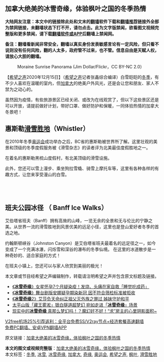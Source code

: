  <h2>加拿大绝美的冰雪奇缘，体验枫叶之国的冬季热情</h2> <p class="notice"><b>大陆网友注意：本文中的链接除此处和文末的<a href="https://github.com/bannedbook/fanqiang" >翻墙</a>软件下载和<a href="https://github.com/killgcd/justmysocks/blob/master/README.md">翻墙推荐</a>链接外全部为禁网链接，未翻墙状态下打不开，请勿点击。此为文字版禁闻，欲看图文视频完整版和更多禁闻，请下载<a href="https://github.com/bannedbook/fanqiang">翻墙软件或APP</a>后翻墙上禁闻网。</p><p>备注：翻墙看新闻非常安全，翻墙以真实身份发表敏感言论有一定风险，但只看不说则没有任何风险，翻的人太多，政府管不过来，也不管。信息自由是天赋人权，请放心大胆的翻墙。</b></p>  <div class="entry"> <figure><figcaption>Moraine Sunrise Panorama (Jim Dollar/Flickr，CC BY-NC 2.0）</figcaption></figure> <p>【<span class='wp_keywordlink_affiliate'><a href="https://www.soundofhope.org" title="希望之声" target="_blank">希望之声</a></span>2020年12月15日】（<a href="https://www.bannedbook.org/bnews/tag/%e5%b8%8c%e6%9c%9b%e4%b9%8b%e5%a3%b0/" class="st_tag internal_tag" rel="tag" title="标签 希望之声 下的日志">希望之声</a>记者张鑫综合编译）白雪皑皑的<a href="https://www.bannedbook.org/bnews/tag/%e5%86%ac%e5%ad%a3/" class="st_tag internal_tag" rel="tag" title="标签 冬季 下的日志">冬季</a>，有不少人喜欢在温暖的室内，但<a href="https://www.bannedbook.org/bnews/tag/%e5%8a%a0%e6%8b%bf%e5%a4%a7/" class="st_tag internal_tag" rel="tag" title="标签 加拿大 下的日志">加拿大</a>的绝美户外风光，还是会让您和朋友、家人不禁为之动心的。</p> <p>虽然因为疫情，有些旅游景区已经关闭、或改为在线观赏了，但以下这些景区还是可以开放，请提前做好计划，带好口罩、做好防护和保暖，一同体验热情的加拿大冬景吧！</p> <h2>惠斯勒<a href="https://www.bannedbook.org/bnews/tag/%E6%BB%91%E9%9B%AA%E8%83%9C%E5%9C%B0/" class="st_tag internal_tag" rel="tag" title="标签 滑雪胜地 下的日志">滑雪胜地</a>（Whistler）</h2> <p>在2010年冬季<a href="https://www.bannedbook.org/bnews/tag/%E5%A5%A5%E8%BF%90%E4%BC%9A/" class="st_tag internal_tag" rel="tag" title="标签 奥运会 下的日志">奥运会</a>成功举办之后，BC省的惠斯勒被世界所了解。这里壮观的美景和顶级的冬季度假服务被《滑雪杂志》的读者评为北美最佳度假胜地之一。</p> <p></p>  <p>在着名的惠斯勒黑梳山度假村，有北美顶级的滑雪设施。</p> <p></p> <p>此外，您还可以雪上漫步、乘坐狗拉雪橇、骑雪上摩托车等，这里有各种各样的有趣方式，让您来享受漫山的白雪。</p> <p></p>  <h2> </h2> <p></p> <h2>班夫公园冰径 （ Banff Ice Walks）</h2> <p>艾伯塔省班夫（Banff）拥有高耸的山峰，一览无余的全景和无与伦比的宁静之美。从世界一流的滑雪胜地到风景优美的远足小径，这里也是登山爱好者冬季的首选之地。</p> <p></p> <p></p>  <p>约翰斯顿峡谷（Johnston Canyon）是艾伯塔省班夫最着名的远足径之一，如今变成了一个充满冰瀑，闪烁雪和深谷的瀑布的冬季仙境。 在这里的冰道散步是一种奇妙的、适合家庭的方式！</p> <p></p> <p></p> <p>在班夫小镇上，您还可以与家人欣赏到美丽的极光！</p>  <p></p> <p>本文章或节目经希望之声编辑制作，转载请注明希望之声并包含原文标题及链接。</p> <ul class='op-related-articles' title='相关阅读'> <li><a href='https://www.bannedbook.org/bnews/yule/20200411/1310471.html' target='_blank'>《<b>冰雪奇缘</b>》女星怀孕7个月疑染疫！发烧、头痛在家自救「睡觉吃成药」</a></li> <li><a href='https://www.bannedbook.org/bnews/yule/20200411/1310265.html' target='_blank'>《<b>冰雪奇缘</b>》舞台剧版安娜疑孕期染新冠 因不符合筛检标准被拒收</a></li> <li><a href='https://www.bannedbook.org/bnews/comments/20200408/1308359.html' target='_blank'>《<b>冰雪奇缘</b>2》艾莎负天命纠正祖父灭外族之罪过 姊妹守护和平</a></li> <li><a href='https://www.bannedbook.org/bnews/funmedia/20200320/1297022.html' target='_blank'>太平山版「藏王雾淞」银白隧道超梦幻 宛如走进「<b>冰雪奇缘</b>」场景</a></li> <li><a href='https://www.bannedbook.org/bnews/comments/20200305/1288941.html' target='_blank'>现实中的<b>冰雪奇缘</b> 真那么梦幻吗！？魔幻好不好！“求”房主的心里阴影面积~</a></li> </ul> <p class="texttj"> <a href="https://github.com/bannedbook/fanqiang/wiki/V2ray%E6%9C%BA%E5%9C%BA" target="_blank">V2free机场25%引荐返利：全平台免费SS/V2ray节点+经济套餐高速翻墙</a><br/> <a href="https://github.com/bannedbook/fanqiang/wiki/%E7%A6%81%E9%97%BB%E7%BD%91%E5%AE%89%E5%8D%93%E7%BF%BB%E5%A2%99%E6%96%B0%E9%97%BBAPP" target="_blank">免费PC翻墙、安卓VPN翻墙APP</a></p><p>原文链接：<a class="src_link"  href="https://www.soundofhope.org/post/454054" target="_blank">加拿大绝美的冰雪奇缘，体验枫叶之国的冬季热情</a></p><a name='sharetosocial'></a>       <div><b>本文的图文或视频完整版</b>：<a href='https://www.bannedbook.org/bnews/comments/20201216/1448896.html'>加拿大绝美的冰雪奇缘，体验枫叶之国的冬季热情</a></div>  </div><!--END ENTRY--> <div class="postfooter"> <div>本文标签：<a href="https://www.bannedbook.org/bnews/tag/%e5%86%ac%e5%ad%a3/" rel="tag">冬季</a>, <a href="https://www.bannedbook.org/bnews/tag/%E5%86%B0%E9%9B%AA/" rel="tag">冰雪</a>, <a href="https://www.bannedbook.org/bnews/tag/%E5%86%B0%E9%9B%AA%E5%A5%87%E7%BC%98/" rel="tag">冰雪奇缘</a>, <a href="https://www.bannedbook.org/bnews/tag/%e5%8a%a0%e6%8b%bf%e5%a4%a7/" rel="tag">加拿大</a>, <a href="https://www.bannedbook.org/bnews/tag/%E5%A5%87%E7%BC%98/" rel="tag">奇缘</a>, <a href="https://www.bannedbook.org/bnews/tag/%E5%A5%A5%E8%BF%90%E4%BC%9A/" rel="tag">奥运会</a>, <a href="https://www.bannedbook.org/bnews/tag/%e5%b8%8c%e6%9c%9b%e4%b9%8b%e5%a3%b0/" rel="tag">希望之声</a>, <a href="https://www.bannedbook.org/bnews/tag/%E6%9E%AB%E5%8F%B6/" rel="tag">枫叶</a>, <a href="https://www.bannedbook.org/bnews/tag/%E6%BB%91%E9%9B%AA%E8%83%9C%E5%9C%B0/" rel="tag">滑雪胜地</a></div>  </div><!--END POSTFOOTER--> 